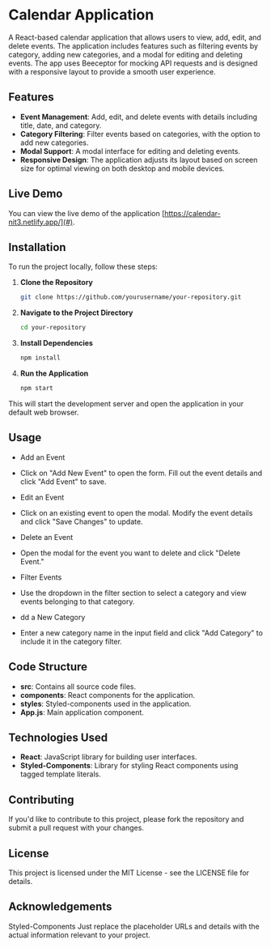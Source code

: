 # Calendar Application

A React-based calendar application that allows users to view, add, edit, and delete events. The application includes features such as filtering events by category, adding new categories, and a modal for editing and deleting events. The app uses Beeceptor for mocking API requests and is designed with a responsive layout to provide a smooth user experience.

## Features

- **Event Management**: Add, edit, and delete events with details including title, date, and category.
- **Category Filtering**: Filter events based on categories, with the option to add new categories.
- **Modal Support**: A modal interface for editing and deleting events.
- **Responsive Design**: The application adjusts its layout based on screen size for optimal viewing on both desktop and mobile devices.

## Live Demo

You can view the live demo of the application [https://calendar-nit3.netlify.app/](#).

## Installation

To run the project locally, follow these steps:

1. **Clone the Repository**

   ```bash
   git clone https://github.com/yourusername/your-repository.git

2. **Navigate to the Project Directory**

   ```bash
   cd your-repository

3. **Install Dependencies**

   ```bash
   npm install

4. **Run the Application**

   ```bash
   npm start
   
This will start the development server and open the application in your default web browser.

## Usage
- Add an Event

- Click on "Add New Event" to open the form. Fill out the event details and click "Add Event" to save.

- Edit an Event

- Click on an existing event to open the modal. Modify the event details and click "Save Changes" to update.

- Delete an Event

- Open the modal for the event you want to delete and click "Delete Event."

- Filter Events

- Use the dropdown in the filter section to select a category and view events belonging to that category.

- dd a New Category

- Enter a new category name in the input field and click "Add Category" to include it in the category filter.

## Code Structure

- **src**: Contains all source code files.
- **components**: React components for the application.
- **styles**: Styled-components used in the application.
- **App.js**: Main application component.

## Technologies Used
- **React**: JavaScript library for building user interfaces.
- **Styled-Components**: Library for styling React components using tagged template literals.

## Contributing
If you'd like to contribute to this project, please fork the repository and submit a pull request with your changes.

## License
This project is licensed under the MIT License - see the LICENSE file for details.

## Acknowledgements
Styled-Components
Just replace the placeholder URLs and details with the actual information relevant to your project.
